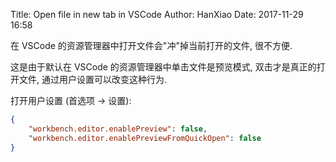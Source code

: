 Title: Open file in new tab in VSCode
Author: HanXiao
Date: 2017-11-29 16:58

在 VSCode 的资源管理器中打开文件会"冲"掉当前打开的文件, 很不方便.

这是由于默认在 VSCode 的资源管理器中单击文件是预览模式, 双击才是真正的打开文件, 通过用户设置可以改变这种行为.

打开用户设置 (首选项 -> 设置):

```json
{
    "workbench.editor.enablePreview": false,
    "workbench.editor.enablePreviewFromQuickOpen": false
}
```
